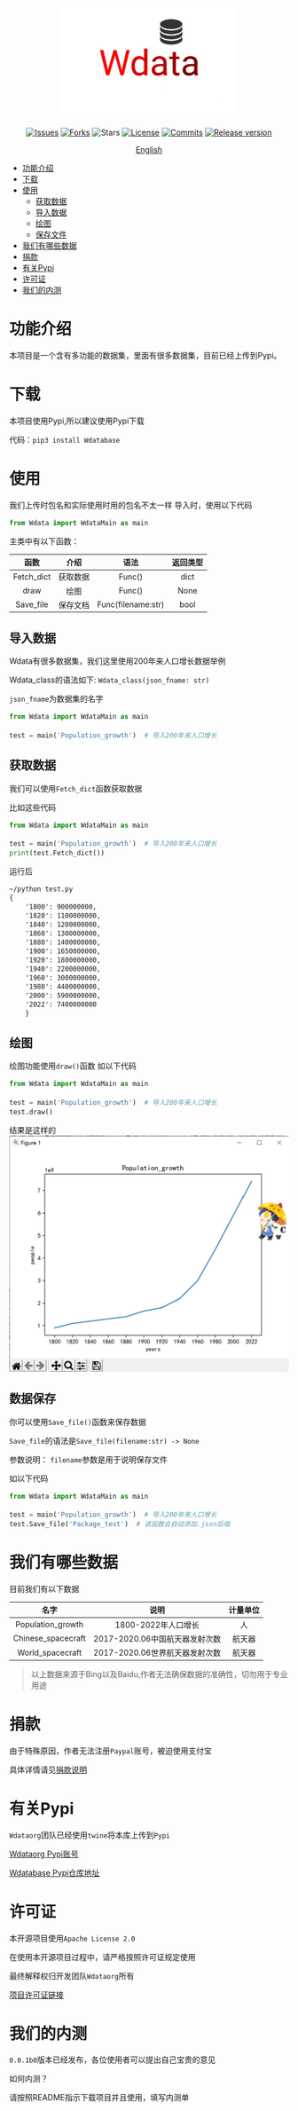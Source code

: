 <div align="center">
 
<img src="https://raw.githubusercontent.com/Wdataorg/Wdata/main/.github/logo.svg" height=200/>
 
[![Issues](https://img.shields.io/github/issues/Wdataorg/Wdata?style=for-the-badge&color=yellogreen)](https://github.com/Wdataorg/Wdata/issues)
[![Forks](https://img.shields.io/github/forks/Wdataorg/Wdata?style=for-the-badge&color=orange)](https://github.com/Wdataorg/Wdata/network/members)
![Stars](https://img.shields.io/github/stars/Wdataorg/Wdata?style=for-the-badge&color=yellowgreen)
[![License](https://img.shields.io/github/license/Wdataorg/Wdata?style=for-the-badge&color=red)](https://shiro.apache.org/license.html) 
[![Commits](https://img.shields.io/github/commit-activity/m/Wdataorg/Wdata?label=commits&style=for-the-badge&color=blue)](https://github.com/Wdataorg/Wdata/commits "Commit History")
 [![Release version](https://img.shields.io/github/v/release/Wdataorg/Wdata?color=brightgreen&label=Download&style=for-the-badge)](#release-files "Release")

 [English](https://github.com/Wdataorg/Wdata/#readme)

</div>

- [功能介绍](#功能介绍)
- [下载](#下载)
- [使用](#使用)
    - [获取数据](#获取数据)
    - [导入数据](#导入数据)
    - [绘图](#绘图)
    - [保存文件](#数据保存)
- [我们有哪些数据](#我们有哪些数据)
- [捐款](#捐款)
- [有关Pypi](#有关Pypi)
- [许可证](#许可证)
- [我们的内测](#我们的内测)

# 功能介绍

本项目是一个含有多功能的数据集，里面有很多数据集，目前已经上传到Pypi。

# 下载
本项目使用Pypi,所以建议使用Pypi下载

代码：`pip3 install Wdatabase`

# 使用

我们上传时包名和实际使用时用的包名不太一样
导入时，使用以下代码

```python
from Wdata import WdataMain as main
```
主类中有以下函数：

|函数|介绍|语法|返回类型|
|:--------:|:--------:|:--------:|:--------:|
|Fetch_dict|获取数据|Func()|dict|
|draw|绘图|Func()|None|
|Save_file|保存文档|Func(filename:str)|bool|
## 导入数据
Wdata有很多数据集，我们这里使用200年来人口增长数据举例

Wdata_class的语法如下:
`Wdata_class(json_fname: str)`

`json_fname`为数据集的名字

```python
from Wdata import WdataMain as main

test = main('Population_growth')  # 导入200年来人口增长
```

## 获取数据
我们可以使用`Fetch_dict`函数获取数据

比如这些代码

```python
from Wdata import WdataMain as main

test = main('Population_growth')  # 导入200年来人口增长
print(test.Fetch_dict())
```

运行后
```shell
~/python test.py
{   
    '1800': 900000000,
    '1820': 1100000000, 
    '1840': 1200000000,
    '1860': 1300000000, 
    '1880': 1400000000, 
    '1900': 1650000000, 
    '1920': 1800000000, 
    '1940': 2200000000, 
    '1960': 3000000000,
    '1980': 4400000000, 
    '2000': 5900000000,
    '2022': 7400000000
    }
```
## 绘图
绘图功能使用`draw()`函数
如以下代码

```python
from Wdata import WdataMain as main

test = main('Population_growth')  # 导入200年来人口增长
test.draw()
```
结果是这样的
<img src="https://raw.githubusercontent.com/Wdataorg/Wdata/main/img/draw_pop.jpg"></img>

## 数据保存
你可以使用`Save_file()`函数来保存数据

`Save_file`的语法是`Save_file(filename:str) -> None`

参数说明：
`filename`参数是用于说明保存文件

如以下代码

```python
from Wdata import WdataMain as main

test = main('Population_growth')  # 导入200年来人口增长
test.Save_file('Package_test')  # 该函数会自动添加.json后缀
```

# 我们有哪些数据
目前我们有以下数据

|                名字                |          说明           |   计量单位    | 
|:--------------------------------:|:---------------------:|:---------:|
|        Population_growth         |    1800-2022年人口增长     |     人     |
|        Chinese_spacecraft        | 2017-2020.06中国航天器发射次数 |    航天器    |
|    World_spacecraft              | 2017-2020.06世界航天器发射次数 |    航天器    |
> 以上数据来源于Bing以及Baidu,作者无法确保数据的准确性，切勿用于专业用途

# 捐款
由于特殊原因，作者无法注册`Paypal`账号，被迫使用支付宝

具体详情请见[捐款说明](https://wdataorg.github.io/Sponsor/)

# 有关Pypi
`Wdataorg`团队已经使用`twine`将本库上传到`Pypi`

[Wdataorg Pypi账号](https://pypi.org/user/Lucky_Pupil/)

[Wdatabase Pypi仓库地址](https://pypi.org/project/Wdatabase/)

# 许可证
本开源项目使用`Apache License 2.0`

在使用本开源项目过程中，请严格按照许可证规定使用

最终解释权归开发团队`Wdataorg`所有

[项目许可证链接](https://github.com/Wdataorg/Wdata/blob/main/LICENSE)

# 我们的内测

`0.0.1b0`版本已经发布，各位使用者可以提出自己宝贵的意见

如何内测？

请按照README指示下载项目并且使用，填写内测单